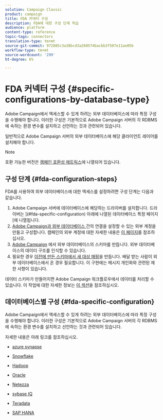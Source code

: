 ```yaml
---
solution: Campaign Classic
product: campaign
title: FDA 커넥터 구성
description: FDA에 대한 구성 단계 학습
audience: platform
content-type: reference
topic-tags: connectors
translation-type: tm+mt
source-git-commit: 972885c3a38bcd3a260574bacbb3f507e11ae05b
workflow-type: tm+mt
source-wordcount: '299'
ht-degree: 6%

---
```



# FDA 커넥터 구성 {#specific-configurations-by-database-type}

Adobe Campaign에서 액세스할 수 있게 하려는 외부 데이터베이스에 따라 특정 구성을 수행해야 합니다. 이러한 구성은 기본적으로 Adobe Campaign 서버의 각 RDBMS에 속하는 환경 변수를 설치하고 선언하는 것과 관련되어 있습니다.

일반적으로 Adobe Campaign 서버의 외부 데이터베이스에 해당 클라이언트 레이어를 설치해야 합니다.

>[!NOTE]
>
>호환 가능한 버전은 [캠페인 호환성 매트릭스](../../rn/using/compatibility-matrix.md#FederatedDataAccessFDA)에 나열되어 있습니다.


## 구성 단계 {#fda-configuration-steps}

FDA를 사용하여 외부 데이터베이스에 대한 액세스를 설정하려면 구성 단계는 다음과 같습니다.

1. Adobe Campaign 서버에 데이터베이스에 해당하는 드라이버를 설치합니다. 드라이버는 ](#fda-specific-configuration) 아래에 나열된 데이터베이스 특정 페이지 [에 나열됩니다.
1. [Adobe Campaign과 외부 데이터베이스 ](../../installation/using/connecting-to-database.md) 간의 연결을 설정할 수 있는 외부 계정을 만들고 구성합니다. 캠페인의 외부 계정에 대한 자세한 내용은 [이 페이지](../../installation/using/external-accounts.md)를 참조하십시오.
1. [Adobe Campaign](../../installation/using/creating-data-schema.md) 에서 외부 데이터베이스의 스키마를 만듭니다. 외부 데이터베이스의 데이터 구조를 인식할 수 있습니다.
1. 필요한 경우 [이전에 만든 스키마에서 새 대상 매핑](../../installation/using/defining-data-mapping.md)을 만듭니다. 배달 받는 사람이 외부 데이터베이스에서 온 경우 필요합니다. 이 구현에는 메시지 개인화와 관련된 제한 사항이 있습니다.

데이터 스키마가 만들어지면 Adobe Campaign 워크플로우에서 데이터를 처리할 수 있습니다. 이 작업에 대한 자세한 정보는 [이 섹션](../../workflow/using/accessing-an-external-database--fda-.md)을 참조하십시오.

## 데이터베이스별 구성 {#fda-specific-configuration}

Adobe Campaign에서 액세스할 수 있게 하려는 외부 데이터베이스에 따라 특정 구성을 수행해야 합니다. 이러한 구성은 기본적으로 Adobe Campaign 서버의 각 RDBMS에 속하는 환경 변수를 설치하고 선언하는 것과 관련되어 있습니다.

자세한 내용은 아래 링크를 참조하십시오.

* [azure synapse](../../installation/using/configure-fda-synapse.md)

* [Snowflake](../../installation/using/configure-fda-snowflake.md)

* [Hadoop](../../installation/using/configure-fda-hadoop.md)

* [Oracle](../../installation/using/configure-fda-oracle.md)

* [Netezza](../../installation/using/configure-fda-netezza.md)

* [sybase IQ](../../installation/using/configure-fda-sybase.md)

* [Teradata](../../installation/using/configure-fda-teradata.md)

* [SAP HANA](../../installation/using/configure-fda-sap-hana.md)
